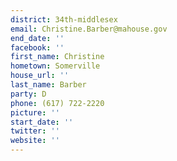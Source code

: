 ```yaml
---
district: 34th-middlesex
email: Christine.Barber@mahouse.gov
end_date: ''
facebook: ''
first_name: Christine
hometown: Somerville
house_url: ''
last_name: Barber
party: D
phone: (617) 722-2220
picture: ''
start_date: ''
twitter: ''
website: ''
---
```

